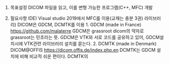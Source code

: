 1. 목표설정
DICOM 파일을 읽고, 이를 변형 가능한 프로그램(C++, MFC) 개발

2. 필요사항
    IDE) Visual studio 2019에서 MFC를 이용(교재는 충분 3권)
    라이브러리) DICOM은 GDCM, DCMTK를 이용
        1. GDCM (made in France)
            https://github.com/malaterre
            GDCM은 grassroot dicom의 약자로 grassroot는 민초라는 뜻.
            GDCM은 VTK와 서로 코드를 공유하고 있어, GDCM설치시에
            VTK관련 라이브러리 설치를 묻는다.
        2. DCMTK (made in Denmark)
            DICOM@OFFIS
            https://dicom.offis.de/index.php.en
            DCMTK는 GDCM 설치에 비해 비교적 쉬운 편이다.
            DCMTK의 
